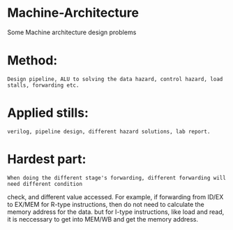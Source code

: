 # Machine-Architecture
Some Machine architecture design problems

# Method:
	Design pipeline, ALU to solving the data hazard, control hazard, load stalls, forwarding etc.
# Applied stills:
	verilog, pipeline design, different hazard solutions, lab report.
# Hardest part:
	When doing the different stage's forwarding, different forwarding will need different condition
check, and different value accessed. For example, if forwarding from ID/EX to EX/MEM for R-type instructions, then do not need
to calculate the memory address for the data. but for I-type instructions, like load and read, it is neccessary to get into MEM/WB
and get the memory address.
